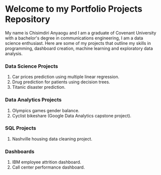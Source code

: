 # Welcome to my Portfolio Projects Repository

My name is Chisimdiri Anyaogu and I am a graduate of Covenant University with a bachelor's degree in communications engineering, I am a data science enthusiast. Here are some of my projects that outline my skills in programming, dashboard creation, machine learning and exploratory data analysis.

### Data Science Projects
1. Car prices prediction using multiple linear regression.
2. Drug prediction for patients using decision trees.
3. Titanic disaster prediction.


### Data Analytics Projects
1. Olympics games gender balance.
2. Cyclist bikeshare (Google Data Analytics capstone project).


### SQL Projects
1. Nashville housing data cleaning project.


### Dashboards
1. IBM employee attrition dashboard.
2. Call center performance dashboard.
